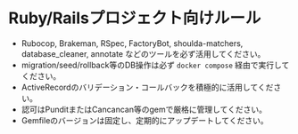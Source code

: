# Ruby/Railsプロジェクト向けルール

- Rubocop, Brakeman, RSpec, FactoryBot, shoulda-matchers, database_cleaner, annotate などのツールを必ず活用してください。
- migration/seed/rollback等のDB操作は必ず `docker compose` 経由で実行してください。
- ActiveRecordのバリデーション・コールバックを積極的に活用してください。
- 認可はPunditまたはCancancan等のgemで厳格に管理してください。
- Gemfileのバージョンは固定し、定期的にアップデートしてください。 
